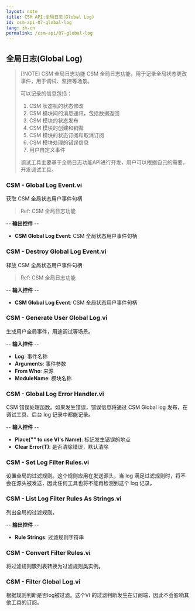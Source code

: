 ```yaml
---
layout: note
title: CSM API:全局日志(Global Log)
id: csm-api-07-global-log
lang: zh-cn
permalink: /csm-api/07-global-log
---
```


## 全局日志(Global Log)

> [!NOTE] CSM 全局日志功能
> CSM 全局日志功能，用于记录全局状态更改事件，用于调试、监控等场景。
>
> 可以记录的信息包括：
> 1. CSM 状态机的状态修改
> 2. CSM 模块间的消息通讯，包括数据返回
> 3. CSM 模块的状态发布
> 4. CSM 模块的创建和销毁
> 5. CSM 模块的状态订阅和取消订阅
> 6. CSM 模块处理的错误信息
> 7. 用户自定义事件
>
> 调试工具主要基于全局日志功能API进行开发，用户可以根据自己的需要，开发调试工具。

### CSM - Global Log Event.vi

获取 CSM 全局状态用户事件句柄

> Ref: CSM 全局日志功能

-- <b>输出控件</b> --
- <b>CSM Global Log Event</b>: CSM 全局状态用户事件句柄

### CSM - Destroy Global Log Event.vi

释放 CSM 全局状态用户事件句柄

> Ref: CSM 全局日志功能

-- <b>输入控件</b> --
- <b>CSM Global Log Event</b>: CSM 全局状态用户事件句柄

### CSM - Generate User Global Log.vi

生成用户全局事件，用途调试等场景。

-- <b>输入控件</b> --
- <b>Log</b>: 事件名称
- <b>Arguments</b>: 事件参数
- <b>From Who</b>: 来源
- <b>ModuleName</b>: 模块名称

### CSM - Global Log Error Handler.vi

CSM 错误处理函数。如果发生错误，错误信息将通过 CSM Global log 发布，在调试工具、后台 log 记录中都能记录。

-- <b>输入控件</b> --
- <b>Place("" to use VI's Name)</b>: 标记发生错误的地点
- <b>Clear Error(T)</b>: 是否清除错误，默认清除

### CSM - Set Log Filter Rules.vi

设置全局的过滤规则。这个规则应用在发送源头，当 log 满足过滤规则时，将不会在源头被发送，因此任何工具也将不能再检测到这个 log 记录。

### CSM - List Log Filter Rules As Strings.vi

列出全局的过滤规则。

-- <b>输出控件</b> --
- <b>Rule Strings</b>: 过滤规则字符串

### CSM - Convert Filter Rules.vi

将过滤规则簇列表转换为过滤规则类实例。

### CSM - Filter Global Log.vi

根据规则判断是否log被过滤。这个VI 的过滤判断发生在订阅端，因此不会影响其他工具的订阅。
